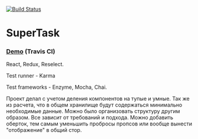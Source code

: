 [![Build Status](https://travis-ci.org/BondarenkoAlex/SuperTask.svg?branch=master)](https://travis-ci.org/BondarenkoAlex/SuperTask)

# SuperTask

### [Demo](https://bondarenkoalex.github.io/SuperTask/) (Travis CI)

React, Redux, Reselect.

Test runner - Karma

Test frameworks - Enzyme, Mocha, Chai. 

Проект делал с учетом деления компонентов на тупые и умные. Так же из расчета, что в общем хранилище будут содержаться минимально необходимые данные.
Можно было организовать структуру другим образом. Все зависит от требований и подхода. Можно добавить оберток, тем самым уменьшить пробросы пропсов или вообще вынести "отображение" в общий стор.

